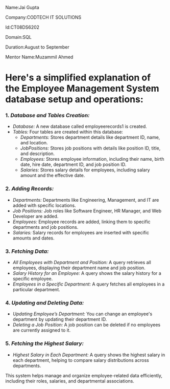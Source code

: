 Name:Jai Gupta

Company:CODTECH IT SOLUTIONS

Id:CT08DS6202

Domain:SQL

Duration:August to September

Mentor Name:Muzammil Ahmed


# Here's a simplified explanation of the Employee Management System database setup and operations:

### 1. *Database and Tables Creation:*
   - *Database:* A new database called employeerecords1 is created.
   - *Tables:* Four tables are created within this database:
     - *Departments:* Stores department details like department ID, name, and location.
     - *JobPositions:* Stores job positions with details like position ID, title, and description.
     - *Employees:* Stores employee information, including their name, birth date, hire date, department ID, and job position ID.
     - *Salaries:* Stores salary details for employees, including salary amount and the effective date.

### 2. *Adding Records:*
   - *Departments:* Departments like Engineering, Management, and IT are added with specific locations.
   - *Job Positions:* Job roles like Software Engineer, HR Manager, and Web Developer are added.
   - *Employees:* Employee records are added, linking them to specific departments and job positions.
   - *Salaries:* Salary records for employees are inserted with specific amounts and dates.

### 3. *Fetching Data:*
   - *All Employees with Department and Position:* A query retrieves all employees, displaying their department name and job position.
   - *Salary History for an Employee:* A query shows the salary history for a specific employee.
   - *Employees in a Specific Department:* A query fetches all employees in a particular department.

### 4. *Updating and Deleting Data:*
   - *Updating Employee’s Department:* You can change an employee's department by updating their department ID.
   - *Deleting a Job Position:* A job position can be deleted if no employees are currently assigned to it.

### 5. *Fetching the Highest Salary:*
   - *Highest Salary in Each Department:* A query shows the highest salary in each department, helping to compare salary distributions across departments.

This system helps manage and organize employee-related data efficiently, including their roles, salaries, and departmental associations.
